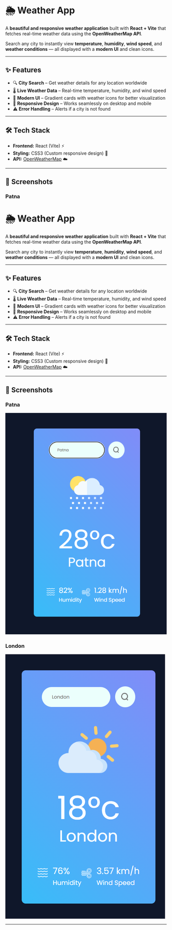 # 🌦️ Weather App

A **beautiful and responsive weather application** built with **React + Vite** that fetches real-time weather data using the **OpenWeatherMap API**.  

Search any city to instantly view **temperature**, **humidity**, **wind speed**, and **weather conditions** — all displayed with a **modern UI** and clean icons.

---

## ✨ Features

- 🔍 **City Search** – Get weather details for any location worldwide  
- 🌡 **Live Weather Data** – Real-time temperature, humidity, and wind speed  
- 🎨 **Modern UI** – Gradient cards with weather icons for better visualization  
- 📱 **Responsive Design** – Works seamlessly on desktop and mobile  
- ⚠️ **Error Handling** – Alerts if a city is not found  

---

## 🛠️ Tech Stack

- **Frontend:** React (Vite) ⚡  
- **Styling:** CSS3 (Custom responsive design) 🎨  
- **API:** [OpenWeatherMap](https://openweathermap.org/api) ☁️  

---

## 📸 Screenshots  

### Patna  
# 🌦️ Weather App

A **beautiful and responsive weather application** built with **React + Vite** that fetches real-time weather data using the **OpenWeatherMap API**.  

Search any city to instantly view **temperature**, **humidity**, **wind speed**, and **weather conditions** — all displayed with a **modern UI** and clean icons.

---

## ✨ Features

- 🔍 **City Search** – Get weather details for any location worldwide  
- 🌡 **Live Weather Data** – Real-time temperature, humidity, and wind speed  
- 🎨 **Modern UI** – Gradient cards with weather icons for better visualization  
- 📱 **Responsive Design** – Works seamlessly on desktop and mobile  
- ⚠️ **Error Handling** – Alerts if a city is not found  

---

## 🛠️ Tech Stack

- **Frontend:** React (Vite) ⚡  
- **Styling:** CSS3 (Custom responsive design) 🎨  
- **API:** [OpenWeatherMap](https://openweathermap.org/api) ☁️  

---

## 📸 Screenshots  

### Patna  
![Weather App - Patna](screenshots/patna.png)  

### London  
![Weather App - London](screenshots/london.png)  

-----------------------------------------------------------------------------------------------------------------------------------------------------------------------------------------
